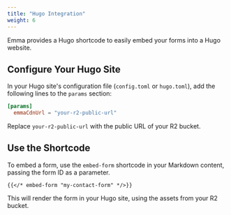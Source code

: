 ```yaml
---
title: "Hugo Integration"
weight: 6
---
```


Emma provides a Hugo shortcode to easily embed your forms into a Hugo website.

## Configure Your Hugo Site

In your Hugo site's configuration file (`config.toml` or `hugo.toml`), add the following lines to the `params` section:

```toml
[params]
  emmaCdnUrl = "your-r2-public-url"
```

Replace `your-r2-public-url` with the public URL of your R2 bucket.

## Use the Shortcode

To embed a form, use the `embed-form` shortcode in your Markdown content, passing the form ID as a parameter.

```
{{</* embed-form "my-contact-form" */>}}
```

This will render the form in your Hugo site, using the assets from your R2 bucket.